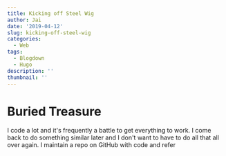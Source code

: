 ```yaml
---
title: Kicking off Steel Wig
author: Jai
date: '2019-04-12'
slug: kicking-off-steel-wig
categories:
  - Web
tags:
  - Blogdown
  - Hugo
description: ''
thumbnail: ''
---
```


# Buried Treasure

I code a lot and it's frequently a battle to get everything to work. I come back to do something similar later and I don't want to have to do all that all over again. I maintain a repo on GitHub with code and refer 